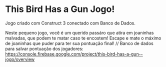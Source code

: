 # This Bird Has a Gun Jogo!
Jogo criado com Construct 3 conectado com Banco de Dados.

Neste pequeno jogo, você é um querido passáro que atira em joaninhas malvadas, que podem te matar caso te encostem! Escape e mate o máximo de joaninhas que puder para ter sua pontuação final!
//
Banco de dados para salvar pontuação dos jogadores: https://console.firebase.google.com/project/this-bird-has-a-gun--jogo/overview
